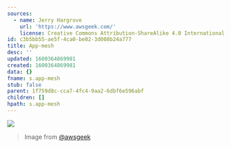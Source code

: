 ```yaml
---
sources:
  - name: Jerry Hargrove
    url: 'https://www.awsgeek.com/'
    license: Creative Commons Attribution-ShareAlike 4.0 International License
id: c3b5bb55-ae5f-4ca0-be02-3d008b24a777
title: App-mesh
desc: ''
updated: 1600364869981
created: 1600364869981
data: {}
fname: s.app-mesh
stub: false
parent: 1f759d8c-cca7-4fc4-9aa2-6dbf6e596abf
children: []
hpath: s.app-mesh
---
```

![](/assets/images/AWS-App-Mesh_en.jpg)

> Image from [@awsgeek](https://www.awsgeek.com/AWS-App-Mesh/)
